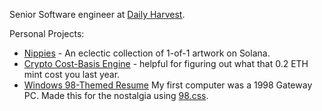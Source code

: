 <!--
**benhurley/benhurley** is a ✨ _special_ ✨ repository because its `README.md` (this file) appears on your GitHub profile. 
-->

Senior Software engineer at [Daily Harvest](https://www.dailyharvest.com).

Personal Projects:
- [Nippies](https://nippi.es) - An eclectic collection of 1-of-1 artwork on Solana.
- [Crypto Cost-Basis Engine](https://cryptocost.netlify.app/) - helpful for figuring out what that 0.2 ETH mint cost you last year.
- [Windows 98-Themed Resume](https://1998.benhurley.dev) My first computer was a 1998 Gateway PC. Made this for the nostalgia using [98.css](https://jdan.github.io/98.css/).
